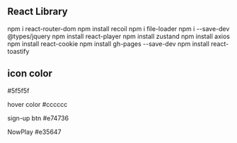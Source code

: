 ## React Library

npm i react-router-dom
npm install recoil
npm i file-loader
npm i --save-dev @types/jquery
npm install react-player
npm install zustand
npm install axios
npm install react-cookie
npm install gh-pages --save-dev
npm install react-toastify

## icon color

#5f5f5f

hover color
#cccccc

sign-up btn
#e74736

NowPlay
#e35647
